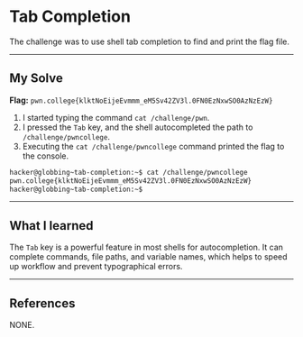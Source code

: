 # Tab Completion

The challenge was to use shell tab completion to find and print the flag file.

-----

## My Solve

**Flag:** `pwn.college{klktNoEijeEvmmm_eM5Sv42ZV3l.0FN0EzNxwSO0AzNzEzW}`

1.  I started typing the command `cat /challenge/pwn`.
2.  I pressed the `Tab` key, and the shell autocompleted the path to `/challenge/pwncollege`.
3.  Executing the `cat /challenge/pwncollege` command printed the flag to the console.

<!-- end list -->

```bash
hacker@globbing~tab-completion:~$ cat /challenge/pwncollege​ 
pwn.college{klktNoEijeEvmmm_eM5Sv42ZV3l.0FN0EzNxwSO0AzNzEzW}
hacker@globbing~tab-completion:~$ 
```

-----

## What I learned

The `Tab` key is a powerful feature in most shells for autocompletion. It can complete commands, file paths, and variable names, which helps to speed up workflow and prevent typographical errors.

-----

## References

NONE.